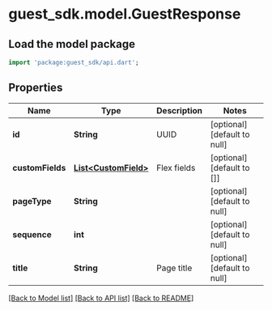 # guest_sdk.model.GuestResponse

## Load the model package
```dart
import 'package:guest_sdk/api.dart';
```

## Properties
Name | Type | Description | Notes
------------ | ------------- | ------------- | -------------
**id** | **String** | UUID | [optional] [default to null]
**customFields** | [**List&lt;CustomField&gt;**](CustomField.md) | Flex fields | [optional] [default to []]
**pageType** | **String** |  | [optional] [default to null]
**sequence** | **int** |  | [optional] [default to null]
**title** | **String** | Page title | [optional] [default to null]

[[Back to Model list]](../README.md#documentation-for-models) [[Back to API list]](../README.md#documentation-for-api-endpoints) [[Back to README]](../README.md)


